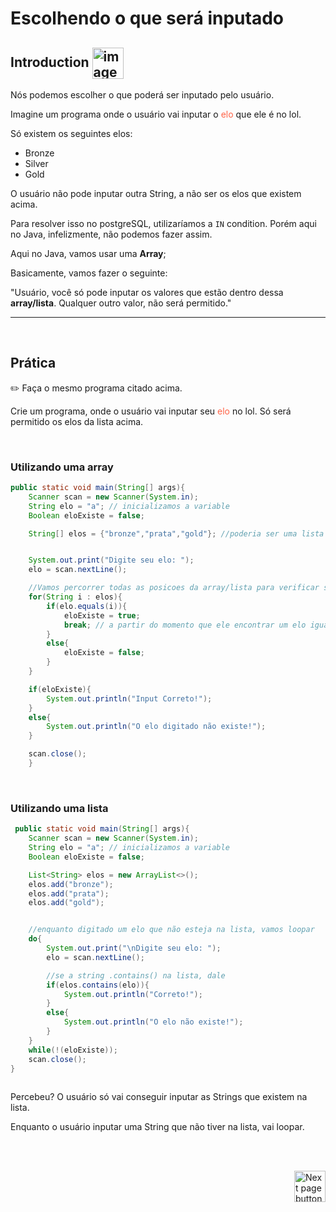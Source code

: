 # Escolhendo o que será inputado

## Introduction <img src="https://cdn-icons-png.flaticon.com/512/1436/1436664.png" alt="imagem" width="50px" align="center">
Nós podemos escolher o que poderá ser inputado pelo usuário.


Imagine um programa onde o usuário vai inputar o <span style="color:tomato;">elo</span> que ele é no lol.

Só existem os seguintes elos:
- Bronze 
- Silver
- Gold



O usuário não pode inputar outra String, a não ser os elos que existem acima.


Para resolver isso no postgreSQL, utilizaríamos a `IN` condition. Porém aqui no Java, infelizmente, não podemos fazer assim.

Aqui no Java, vamos usar uma **Array**;

Basicamente, vamos fazer o seguinte:

"Usuário, você só pode inputar os valores que estão dentro dessa **array/lista**. Qualquer outro valor, não será permitido."

<hr>
<br>

## Prática
:pencil2: Faça o mesmo programa citado acima.

Crie um programa, onde o usuário vai inputar seu <span style="color:tomato;">elo</span> no lol. Só será permitido os elos da lista acima.

<br>

### Utilizando uma array
```java
public static void main(String[] args){
    Scanner scan = new Scanner(System.in);
    String elo = "a"; // inicializamos a variable
    Boolean eloExiste = false;

    String[] elos = {"bronze","prata","gold"}; //poderia ser uma lista também


    System.out.print("Digite seu elo: ");
    elo = scan.nextLine();

    //Vamos percorrer todas as posicoes da array/lista para verificar se existe algum elo igual ao elo digitado.
    for(String i : elos){
        if(elo.equals(i)){
            eloExiste = true;
            break; // a partir do momento que ele encontrar um elo igualzinho o elo digitado, o loop termina.
        }
        else{
            eloExiste = false;
        }
    }

    if(eloExiste){
        System.out.println("Input Correto!");
    }
    else{
        System.out.println("O elo digitado não existe!");
    }

    scan.close();
    }
```

<br>


### Utilizando uma lista


```java
 public static void main(String[] args){
    Scanner scan = new Scanner(System.in);
    String elo = "a"; // inicializamos a variable
    Boolean eloExiste = false;

    List<String> elos = new ArrayList<>();
    elos.add("bronze");
    elos.add("prata");
    elos.add("gold");


    //enquanto digitado um elo que não esteja na lista, vamos loopar
    do{
        System.out.print("\nDigite seu elo: ");
        elo = scan.nextLine();

        //se a string .contains() na lista, dale
        if(elos.contains(elo)){
            System.out.println("Correto!");
        }
        else{
            System.out.println("O elo não existe!");
        }
    }
    while(!(eloExiste));
    scan.close();
}
    
```

Percebeu? O usuário só vai conseguir inputar as Strings que existem na lista.

Enquanto o usuário inputar uma String que não tiver na lista, vai loopar.

<br>
<br>


<!-- Botão para próxima página -->
<a href="https://github.com/lGabrielDev/02.java/blob/main/Estudo/4.1.dataTypes/1.introducao.md"><img src="https://cdn-icons-png.flaticon.com/512/8175/8175884.png" alt="Next page button" width="50px" align="right"></a>
